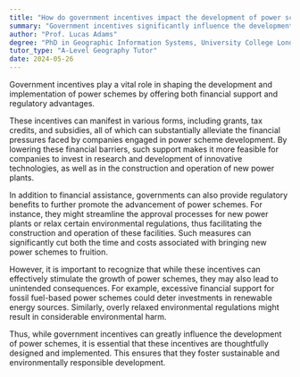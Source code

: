 ```yaml
---
title: "How do government incentives impact the development of power schemes?"
summary: "Government incentives significantly influence the development of power schemes by providing financial support and regulatory benefits."
author: "Prof. Lucas Adams"
degree: "PhD in Geographic Information Systems, University College London"
tutor_type: "A-Level Geography Tutor"
date: 2024-05-26
---
```


Government incentives play a vital role in shaping the development and implementation of power schemes by offering both financial support and regulatory advantages.

These incentives can manifest in various forms, including grants, tax credits, and subsidies, all of which can substantially alleviate the financial pressures faced by companies engaged in power scheme development. By lowering these financial barriers, such support makes it more feasible for companies to invest in research and development of innovative technologies, as well as in the construction and operation of new power plants.

In addition to financial assistance, governments can also provide regulatory benefits to further promote the advancement of power schemes. For instance, they might streamline the approval processes for new power plants or relax certain environmental regulations, thus facilitating the construction and operation of these facilities. Such measures can significantly cut both the time and costs associated with bringing new power schemes to fruition.

However, it is important to recognize that while these incentives can effectively stimulate the growth of power schemes, they may also lead to unintended consequences. For example, excessive financial support for fossil fuel-based power schemes could deter investments in renewable energy sources. Similarly, overly relaxed environmental regulations might result in considerable environmental harm.

Thus, while government incentives can greatly influence the development of power schemes, it is essential that these incentives are thoughtfully designed and implemented. This ensures that they foster sustainable and environmentally responsible development.
    